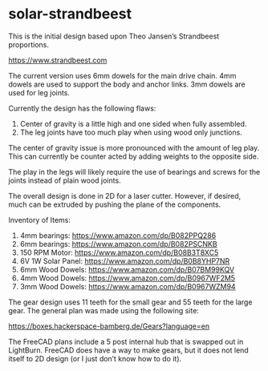 # solar-strandbeest

This is the initial design based upon Theo Jansen’s Strandbeest proportions.  

https://www.strandbeest.com

The current version uses 6mm dowels for the main drive chain.  4mm dowels are used to support the body and anchor links.  3mm dowels are used for leg joints.

Currently the design has the following flaws:
1. Center of gravity is a little high and one sided when fully assembled.
2. The leg joints have too much play when using wood only junctions.

The center of gravity issue is more pronounced with the amount of leg play.  This can currently be counter acted by adding weights to the opposite side.

The play in the legs will likely require the use of bearings and screws for the joints instead of plain wood joints.

The overall design is done in 2D for a laser cutter.  However, if desired, much can be extruded by pushing the plane of the components.

Inventory of Items:

1. 4mm bearings: https://www.amazon.com/dp/B082PPQ286
2. 6mm bearings: https://www.amazon.com/dp/B082PSCNKB
3. 150 RPM Motor: https://www.amazon.com/dp/B08B3T8XC5
4. 6V 1W Solar Panel: https://www.amazon.com/dp/B0B8YHP7NR
5. 6mm Wood Dowels: https://www.amazon.com/dp/B07BM99KQV
6. 4mm Wood Dowels: https://www.amazon.com/dp/B0967WF2M5
7. 3mm Wood Dowels: https://www.amazon.com/dp/B0967WZM94

The gear design uses 11 teeth for the small gear and 55 teeth for the large gear.  The general plan was made using the following site:  

https://boxes.hackerspace-bamberg.de/Gears?language=en

The FreeCAD plans include a 5 post internal hub that is swapped out in LightBurn.  FreeCAD does have a way to make gears, but it does not lend itself to 2D design (or I just don’t know how to do it).  



